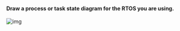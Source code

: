 #### Draw a process or task state diagram for the RTOS you are using.

![img](https://www.freertos.org/fr-content-src/uploads/2018/07/tskstate.gif)